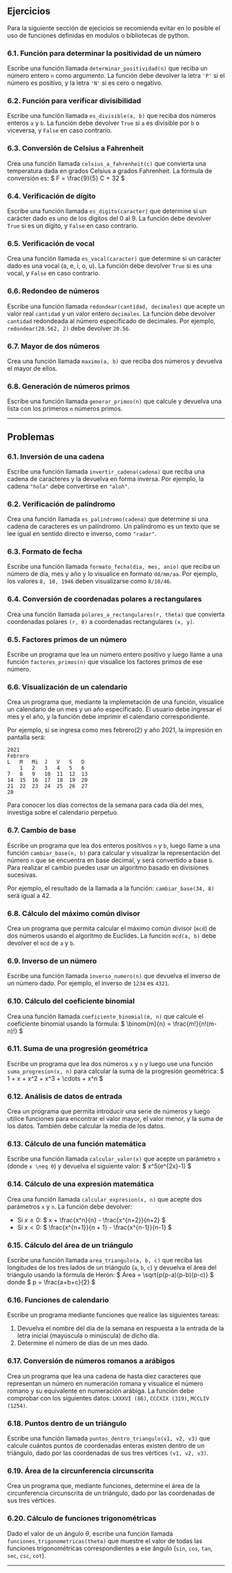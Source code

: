 ## Ejercicios

Para la siguiente sección de ejecicios se recomienda evitar en lo posible el uso de funciones definidas en modulos o bibliotecas de python.

### 6.1. Función para determinar la positividad de un número
Escribe una función llamada `determinar_positividad(n)` que reciba un número entero `n` como argumento. La función debe devolver la letra `'P'` si el número es positivo, y la letra `'N'` si es cero o negativo.

### 6.2. Función para verificar divisibilidad
Escribe una función llamada `es_divisible(a, b)` que reciba dos números enteros `a` y `b`. La función debe devolver `True` si `a` es divisible por `b` o viceversa, y `False` en caso contrario.

### 6.3. Conversión de Celsius a Fahrenheit
Crea una función llamada `celsius_a_fahrenheit(c)` que convierta una temperatura dada en grados Celsius a grados Fahrenheit. La fórmula de conversión es: 
$ F = \frac{9}{5} C + 32 $

### 6.4. Verificación de dígito
Escribe una función llamada `es_digito(caracter)` que determine si un carácter dado es uno de los dígitos del 0 al 9. La función debe devolver `True` si es un dígito, y `False` en caso contrario.

### 6.5. Verificación de vocal
Crea una función llamada `es_vocal(caracter)` que determine si un carácter dado es una vocal (a, e, i, o, u). La función debe devolver `True` si es una vocal, y `False` en caso contrario.

### 6.6. Redondeo de números
Escribe una función llamada `redondear(cantidad, decimales)` que acepte un valor real `cantidad` y un valor entero `decimales`. La función debe devolver `cantidad` redondeada al número especificado de decimales. Por ejemplo, `redondear(20.562, 2)` debe devolver `20.56`.

### 6.7. Mayor de dos números
Crea una función llamada `maximo(a, b)` que reciba dos números y devuelva el mayor de ellos.

### 6.8. Generación de números primos
Escribe una función llamada `generar_primos(n)` que calcule y devuelva una lista con los primeros `n` números primos.

---

## Problemas

### 6.1. Inversión de una cadena
Escribe una función llamada `invertir_cadena(cadena)` que reciba una cadena de caracteres y la devuelva en forma inversa. Por ejemplo, la cadena `"hola"` debe convertirse en `"aloh"`.

### 6.2. Verificación de palíndromo
Crea una función llamada `es_palindromo(cadena)` que determine si una cadena de caracteres es un palíndromo. Un palíndromo es un texto que se lee igual en sentido directo e inverso, como `"radar"`.

### 6.3. Formato de fecha
Escribe una función llamada `formato_fecha(dia, mes, anio)` que reciba un número de día, mes y año y lo visualice en formato `dd/mm/aa`. Por ejemplo, los valores `8, 10, 1946` deben visualizarse como `8/10/46`.

### 6.4. Conversión de coordenadas polares a rectangulares
Crea una función llamada `polares_a_rectangulares(r, theta)` que convierta coordenadas polares `(r, θ)` a coordenadas rectangulares `(x, y)`. 

### 6.5. Factores primos de un número
Escribe un programa que lea un número entero positivo y luego llame a una función `factores_primos(n)` que visualice los factores primos de ese número.

### 6.6. Visualización de un calendario
Crea un programa que, mediante la implemetación de una función, visualice un calendario de un mes y un año especificado. El usuario debe ingresar el mes y el año, y la función debe imprimir el calendario correspondiente.

Por ejemplo, si se ingresa como mes febrero(2) y año 2021, la impresión en pantalla será:

````text
2021
Febrero
L   M   Mi  J   V   S   D
    1   2   3   4   5   6
7   8   9   10  11  12  13
14  15  16  17  18  19  20
21  22  23  24  25  26  27
28
````

Para conocer los días correctos de la semana para cada día del mes, investiga sobre el calendario perpetuo. 


### 6.7. Cambio de base
Escribe un programa que lea dos enteros positivos `n` y `b`, luego llame a una función `cambiar_base(n, b)` para calcular y visualizar la representación del número `n` que se encuentra en base decimal, y será convertido a base `b`. Para realizar el cambio puedes usar un algoritmo basado en divisiones sucesivas.

Por ejemplo, el resultado de la llamada a la función: `cambiar_base(34, 8)` será igual a  42.

### 6.8. Cálculo del máximo común divisor
Crea un programa que permita calcular el máximo común divisor (`mcd`) de dos números usando el algoritmo de Euclides. La función `mcd(a, b)` debe devolver el `mcd` de `a` y `b`.

### 6.9. Inverso de un número
Escribe una función llamada `inverso_numero(n)` que devuelva el inverso de un número dado. Por ejemplo, el inverso de `1234` es `4321`.

### 6.10. Cálculo del coeficiente binomial
Crea una función llamada `coeficiente_binomial(m, n)` que calcule el coeficiente binomial usando la fórmula:
$ \binom{m}{n} = \frac{m!}{n!(m-n)!} $

### 6.11. Suma de una progresión geométrica
Escribe un programa que lea dos números `x` y `n` y luego use una función `suma_progresion(x, n)` para calcular la suma de la progresión geométrica:
$ 1 + x + x^2 + x^3 + \cdots + x^n $

### 6.12. Análisis de datos de entrada
Crea un programa que permita introducir una serie de números y luego utilice funciones para encontrar el valor mayor, el valor menor, y la suma de los datos. También debe calcular la media de los datos.

### 6.13. Cálculo de una función matemática
Escribe una función llamada `calcular_valor(x)` que acepte un parámetro `x` (donde `x \neq 0`) y devuelva el siguiente valor:
$ x^5(e^{2x}-1) $

### 6.14. Cálculo de una expresión matemática
Crea una función llamada `calcular_expresion(x, n)` que acepte dos parámetros `x` y `n`. La función debe devolver:
- Si $x \geq 0$: $ x + \frac{x^n}{n} - \frac{x^{n+2}}{n+2} $
- Si $x < 0$: $ \frac{x^{n+1}}{n + 1} - \frac{x^{n-1}}{n-1} $

### 6.15. Cálculo del área de un triángulo
Escribe una función llamada `area_triangulo(a, b, c)` que reciba las longitudes de los tres lados de un triángulo (`a`, `b`, `c`) y devuelva el área del triángulo usando la fórmula de Herón:
$ Área = \sqrt{p(p-a)(p-b)(p-c)} $
donde $ p = \frac{a+b+c}{2} $

### 6.16. Funciones de calendario
Escribe un programa mediante funciones que realice las siguientes tareas:
  1. Devuelva el nombre del día de la semana en respuesta a la entrada de la letra inicial (mayúscula o minúscula) de dicho día.
  2. Determine el número de días de un mes dado.

### 6.17. Conversión de números romanos a arábigos
Crea un programa que lea una cadena de hasta diez caracteres que representan un número en numeración romana y visualice el número romano y su equivalente en numeración arábiga. La función debe comprobar con los siguientes datos: `LXXXVI (86)`, `CCCXIX (319)`, `MCCLIV (1254)`.

### 6.18. Puntos dentro de un triángulo
Escribe una función llamada `puntos_dentro_triangulo(v1, v2, v3)` que calcule cuántos puntos de coordenadas enteras existen dentro de un triángulo, dado por las coordenadas de sus tres vértices `(v1, v2, v3)`.

### 6.19. Área de la circunferencia circunscrita
Crea un programa que, mediante funciones, determine el área de la circunferencia circunscrita de un triángulo, dado por las coordenadas de sus tres vértices.

### 6.20. Cálculo de funciones trigonométricas
Dado el valor de un ángulo $θ$, escribe una función llamada `funciones_trigonometricas(theta)` que muestre el valor de todas las funciones trigonométricas correspondientes a ese ángulo (`sin`, `cos`, `tan`, `sec`, `csc`, `cot`).

---